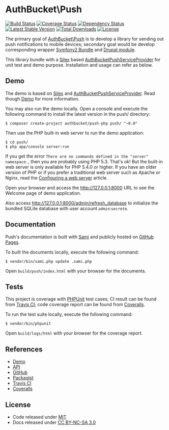 AuthBucket\\Push
================

[![Build
Status](https://travis-ci.org/authbucket/push-php.svg?branch=master)](https://travis-ci.org/authbucket/push-php)
[![Coverage
Status](https://img.shields.io/coveralls/authbucket/push-php.svg)](https://coveralls.io/r/authbucket/push-php?branch=master)
[![Dependency
Status](https://www.versioneye.com/php/authbucket:push-php/dev-master/badge.svg)](https://www.versioneye.com/php/authbucket:push-php/dev-master)
[![Latest Stable
Version](https://poser.pugx.org/authbucket/push-php/v/stable.svg)](https://packagist.org/packages/authbucket/push-php)
[![Total
Downloads](https://poser.pugx.org/authbucket/push-php/downloads.svg)](https://packagist.org/packages/authbucket/push-php)
[![License](https://poser.pugx.org/authbucket/push-php/license.svg)](https://packagist.org/packages/authbucket/push-php)

The primary goal of [AuthBucket\\Push](http://push-php.authbucket.com/)
is to develop a library for sending out push notifications to mobile
devices; secondary goal would be develop corresponding wrapper [Symfony2
Bundle](http://symfony.com) and [Drupal module](https://www.drupal.org).

This library bundle with a [Silex](http://silex.sensiolabs.org/) based
[AuthBucketPushServiceProvider](https://github.com/authbucket/push-php/blob/master/src/AuthBucket/Push/Provider/AuthBucketPushServiceProvider.php)
for unit test and demo purpose. Installation and usage can refer as
below.

Demo
----

The demo is based on [Silex](http://silex.sensiolabs.org/) and
[AuthBucketPushServiceProvider](https://github.com/authbucket/push-php/blob/master/src/AuthBucket/Push/Provider/AuthBucketPushServiceProvider.php).
Read though [Demo](http://push-php.authbucket.com/demo) for more
information.

You may also run the demo locally. Open a console and execute the
following command to install the latest version in the push/ directory:

    $ composer create-project authbucket/push-php push/ "~0.0"

Then use the PHP built-in web server to run the demo application:

    $ cd push/
    $ php app/console server:run

If you get the error
`There are no commands defined in the "server" namespace.`, then you are
probably using PHP 5.3. That's ok! But the built-in web server is only
available for PHP 5.4.0 or higher. If you have an older version of PHP
or if you prefer a traditional web server such as Apache or Nginx, read
the [Configuring a web
server](http://silex.sensiolabs.org/doc/web_servers.html) article.

Open your browser and access the <http://127.0.0.1:8000> URL to see the
Welcome page of demo application.

Also access <http://127.0.0.1:8000/admin/refresh_database> to initialize
the bundled SQLite database with user account `admin`:`secrete`.

Documentation
-------------

Push's documentation is built with
[Sami](https://github.com/fabpot/Sami) and publicly hosted on [GitHub
Pages](http://authbucket.github.io/push-php).

To built the documents locally, execute the following command:

    $ vendor/bin/sami.php update .sami.php

Open `build/push/index.html` with your browser for the documents.

Tests
-----

This project is coverage with [PHPUnit](http://phpunit.de/) test cases;
CI result can be found from [Travis
CI](https://travis-ci.org/authbucket/push-php); code coverage report can
be found from [Coveralls](https://coveralls.io/r/authbucket/push-php).

To run the test suite locally, execute the following command:

    $ vendor/bin/phpunit

Open `build/logs/html` with your browser for the coverage report.

References
----------

-   [Demo](http://push-php.authbucket.com/demo)
-   [API](http://authbucket.github.io/push-php/)
-   [GitHub](https://github.com/authbucket/push-php)
-   [Packagist](https://packagist.org/packages/authbucket/push-php)
-   [Travis CI](https://travis-ci.org/authbucket/push-php)
-   [Coveralls](https://coveralls.io/r/authbucket/push-php)

License
-------

-   Code released under
    [MIT](https://github.com/authbucket/push-php/blob/master/LICENSE)
-   Docs released under [CC BY-NC-SA
    3.0](http://creativecommons.org/licenses/by-nc-sa/3.0/)
